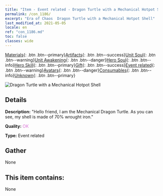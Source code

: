 ```yaml
---
title: "Item - Event related - Dragon Turtle with a Mechanical Hotpot Shell"
permalink: /con_1186/
excerpt: "Era of Chaos  Dragon Turtle with a Mechanical Hotpot Shell"
last_modified_at: 2021-05-05
locale: en
ref: "con_1186.md"
toc: false
classes: wide
---
```

 [Materials](/Items/){: .btn .btn--primary}[Artifacts](/Items/Artifacts/){: .btn .btn--success}[Unit Soul](/Items/UnitSoul/){: .btn .btn--warning}[Unit Awakening](/Items/UnitAwakening/){: .btn .btn--danger}[Hero Soul](/Items/HeroSoul/){: .btn .btn--info}[Hero Skill](/Items/HeroSkill/){: .btn .btn--primary}[Gift](/Items/Gift/){: .btn .btn--success}[Event related](/Items/Events/){: .btn .btn--warning}[Avatars](/Items/Avatars/){: .btn .btn--danger}[Consumables](/Items/Consumables/){: .btn .btn--info}[Unknown](/Items/Unknown/){: .btn .btn--primary}

 ![Dragon Turtle with a Mechanical Hotpot Shell](/images/t/i_81512231.png)

## Details
 **Description:** \"Hello friend, I am the Mechanical Dragon Turtle. As you can see, my shell is made of 70% wrought iron.\"

 **Quality:** <span style="color: #DA70D6">OK</span>

 **Type:** Event related

## Gather

  None

## This item contains:

  None

